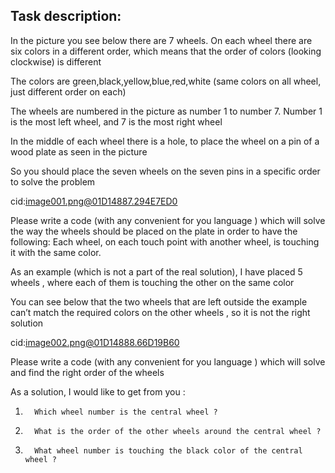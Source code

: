 ## Task description:
In the picture you see below there are 7 wheels. On each wheel there are six colors in a different order, which means that the order of colors (looking clockwise) is different

The colors are green,black,yellow,blue,red,white (same colors on all wheel, just different order on each)  

The wheels are numbered in the picture as number 1 to number 7. Number 1 is the most left wheel, and 7 is the most right wheel  

In the middle of each wheel there is a hole, to place the wheel on a pin of a wood plate as seen in the picture  

So you should place the seven wheels on the seven pins in a specific order to solve the problem  

cid:image001.png@01D14887.294E7ED0  

Please write a code (with any convenient for you language )  which will solve the way the wheels should be placed on the plate in order to have the following: Each wheel, on each touch point with another wheel, is touching it with the same color.  

As an example (which is not a part of the real solution), I have placed 5 wheels , where each of them is touching the other on the same color  

You can see below that the two wheels that are left outside the example can’t match the required colors on the other wheels , so it is not the right solution  

 

cid:image002.png@01D14888.66D19B60  

Please write a code (with any convenient for you language ) which will solve and find the right order of the wheels  

As a solution, I would like to get from you :  

1.       Which wheel number is the central wheel ?  

2.       What is the order of the other wheels around the central wheel ?  

3.       What wheel number is touching the black color of the central wheel ?  
